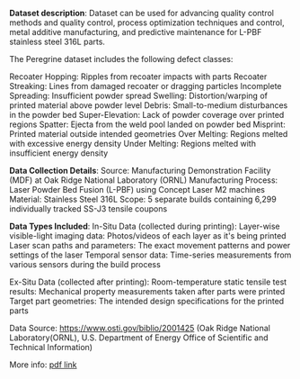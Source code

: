 **Dataset description**: 
Dataset can be used for advancing quality control methods and quality control, process optimization techniques and control, metal additive manufacturing, and predictive maintenance for L-PBF stainless steel 316L parts.

The Peregrine dataset includes the following defect classes:

Recoater Hopping: Ripples from recoater impacts with parts
Recoater Streaking: Lines from damaged recoater or dragging particles
Incomplete Spreading: Insufficient powder spread
Swelling: Distortion/warping of printed material above powder level
Debris: Small-to-medium disturbances in the powder bed
Super-Elevation: Lack of powder coverage over printed regions
Spatter: Ejecta from the weld pool landed on powder bed
Misprint: Printed material outside intended geometries
Over Melting: Regions melted with excessive energy density
Under Melting: Regions melted with insufficient energy density

**Data Collection Details**:
Source: Manufacturing Demonstration Facility (MDF) at Oak Ridge National Laboratory (ORNL)
Manufacturing Process: Laser Powder Bed Fusion (L-PBF) using Concept Laser M2 machines
Material: Stainless Steel 316L
Scope: 5 separate builds containing 6,299 individually tracked SS-J3 tensile coupons



**Data Types Included**:
In-Situ Data (collected during printing):
    Layer-wise visible-light imaging data: Photos/videos of each layer as it's being printed
    Laser scan paths and parameters: The exact movement patterns and power settings of the laser
    Temporal sensor data: Time-series measurements from various sensors during the build process

Ex-Situ Data (collected after printing):
    Room-temperature static tensile test results: Mechanical property measurements taken after parts were printed
    Target part geometries: The intended design specifications for the printed parts


Data Source: https://www.osti.gov/biblio/2001425 (Oak Ridge National Laboratory(ORNL), U.S. Department of Energy Office of Scientific and Technical Information) 

More info: [pdf link](https://g-e320e6.63720f.75bc.data.globus.org/gen101/world-shared/doi-data/ORNLNCCS/202309/10.13139_ORNLNCCS_2001425/Peregrine%20Dataset%20v2023-11/readme.pdf)
